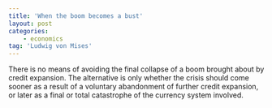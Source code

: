 ```yaml
---
title: 'When the boom becomes a bust'
layout: post
categories:
    - economics
tag: 'Ludwig von Mises'
---
```


There is no means of avoiding the final collapse of a boom brought about by credit expansion. The alternative is only whether the crisis should come sooner as a result of a voluntary abandonment of further credit expansion, or later as a final or total catastrophe of the currency system involved.